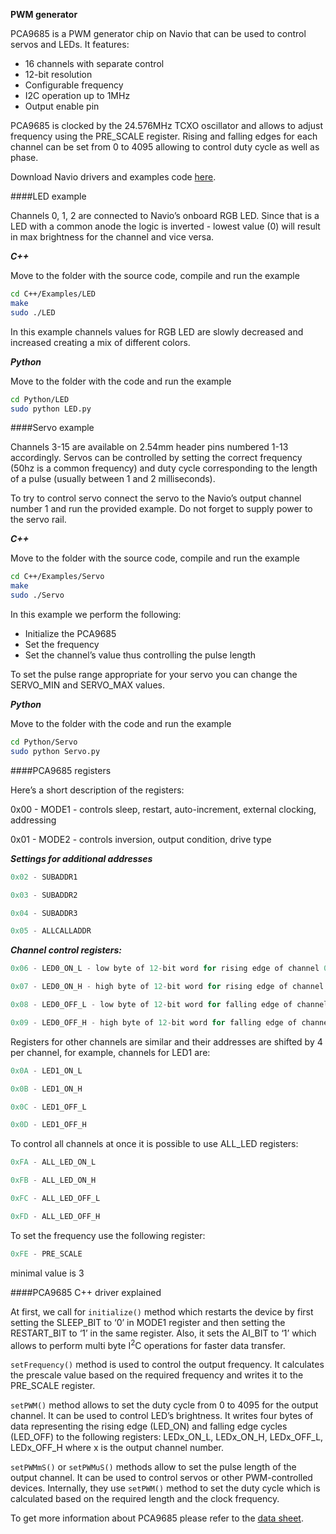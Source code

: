 **PWM generator**

PCA9685 is a PWM generator chip on Navio that can be used to control servos and LEDs. It features:

* 16 channels with separate control
* 12-bit resolution
* Configurable frequency
* I2C operation up to 1MHz
* Output enable pin

PCA9685 is clocked by the 24.576MHz TCXO oscillator and allows to adjust frequency using the PRE_SCALE register. Rising and falling edges for each channel can be set from 0 to 4095 allowing to control duty cycle as well as phase.

Download Navio drivers and examples code [here](navio-repository-cloning/).

####LED example

Channels 0, 1, 2 are connected to Navio’s onboard RGB LED. Since that is a LED with a common anode the logic is inverted - lowest value (0) will result in max brightness for the channel and vice versa.

***C++***

Move to the folder with the source code, compile and run the example

```bash
cd C++/Examples/LED
make
sudo ./LED
```

In this example channels values for RGB LED are slowly decreased and increased creating a mix of different colors.

***Python***

Move to the folder with the code and run the example

```bash
cd Python/LED
sudo python LED.py
```


####Servo example

Channels 3-15 are available on 2.54mm header pins numbered 1-13 accordingly. Servos can be controlled by setting the correct frequency (50hz is a common frequency) and duty cycle corresponding to the length of a pulse (usually between 1 and 2 milliseconds).

To try to control servo connect the servo to the Navio’s output channel number 1 and run the provided example. Do not forget to supply power to the servo rail.


***C++***

Move to the folder with the source code, compile and run the example

```bash
cd C++/Examples/Servo
make
sudo ./Servo
```

In this example we perform the following:

* Initialize the PCA9685
* Set the frequency
* Set the channel’s value thus controlling the pulse length

To set the pulse range appropriate for your servo you can change the SERVO_MIN and SERVO_MAX values.


***Python***

Move to the folder with the code and run the example

```bash
cd Python/Servo
sudo python Servo.py
```




####PCA9685 registers

Here’s a short description of the registers:

0x00 - MODE1 - controls sleep, restart, auto-increment, external clocking, addressing

0x01 - MODE2 - controls inversion, output condition, drive type



***Settings for additional addresses***

```python
0x02 - SUBADDR1

0x03 - SUBADDR2

0x04 - SUBADDR3

0x05 - ALLCALLADDR
```

***Channel control registers:***

```c
0x06 - LED0_ON_L - low byte of 12-bit word for rising edge of channel 0

0x07 - LED0_ON_H - high byte of 12-bit word for rising edge of channel 0

0x08 - LED0_OFF_L - low byte of 12-bit word for falling edge of channel 0

0x09 - LED0_OFF_H - high byte of 12-bit word for falling edge of channel 0
```

Registers for other channels are similar and their addresses are shifted by 4 per channel, for example, channels for LED1 are:

```c
0x0A - LED1_ON_L

0x0B - LED1_ON_H

0x0C - LED1_OFF_L

0x0D - LED1_OFF_H
```

To control all channels at once it is possible to use ALL_LED registers:

```c
0xFA - ALL_LED_ON_L

0xFB - ALL_LED_ON_H

0xFC - ALL_LED_OFF_L

0xFD - ALL_LED_OFF_H
```

To set the frequency use the following register:

```c
0xFE - PRE_SCALE 
```
minimal value is 3

####PCA9685 C++ driver explained

At first, we call for ```initialize()``` method which restarts the device by first setting the SLEEP_BIT to ‘0’ in MODE1 register and then setting the RESTART_BIT to ‘1’ in the same register. Also, it sets the AI_BIT to ‘1’ which allows to perform multi byte I<sup>2</sup>C operations for faster data transfer.


```setFrequency()``` method is used to control the output frequency. It calculates the prescale value based on the required frequency and writes it to the PRE_SCALE register.


```setPWM()``` method allows to set the duty cycle from 0 to 4095 for the output channel. It can be used to control LED’s brightness. It writes four bytes of data representing the rising edge (LED_ON) and falling edge cycles (LED_OFF) to the following registers: LEDx_ON_L, LEDx_ON_H, LEDx_OFF_L, LEDx_OFF_H where x is the output channel number.



```setPWMmS()``` or ```setPWMuS()``` methods allow to set the pulse length of the output channel. It can be used to control servos or other PWM-controlled devices. Internally, they use ```setPWM()``` method to set the duty cycle which is calculated based on the required length and the clock frequency.


To get more information about PCA9685 please refer to the [data sheet](http://www.nxp.com/documents/data_sheet/PCA9685.pdf).

